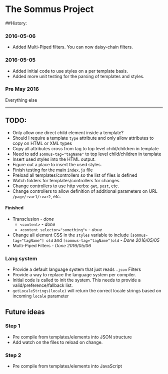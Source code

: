 # The Sommus Project

##History:

### 2016-05-06

* Added Multi-Piped filters. You can now daisy-chain filters.

### 2016-05-05

* Added initial code to use styles on a per template basis.
* Added more unit testing for the parsing of templates and styles.

### Pre May 2016

Everything else

---

## TODO:

* Only allow one direct child element inside a template?
* Should I require a template `type` attribute and only allow attributes to copy on HTML or XML types
* Copy all attributes cross from tag to top level child/children in template
* Need to add `sommus-tag="tagName"` to top level child/children in template
* Insert used styles into the HTML output.
* Figure out a place to insert the used styles.
* Finish testing for the main `index.js` file
* Preload all templates/controllers so the list of files is defined
* Watch folders for templates/controllers for changes.
* Change controllers to use http verbs: `get`, `post`, etc.
* Change controllers to allow definition of additional parameters on URL `/page/:var1/:var2`, etc.


#### Finished

* Transclusion - _done_
	* `<content>` - _done_
	* `<content selector="something">` - _done_
* Change all element CSS in the `styles` variable to include `[sommus-tag="tagName"] old` and `[sommus-tag="tagName"]old` - _Done 2016/05/05_
* Multi-Piped Filters - _Done 2016/05/06_


### Lang system

* Provide a default language system that just reads `.json` Filters
* Provide a way to replace the language system per compiler.
* Initial code is called to init the system. This needs to provide a valid/preference/fallback list.
* `getLocaleStrings(locale)` will return the correct locale strings based on incoming `locale` parameter


## Future ideas

### Step 1

* Pre compile from templates/elements into JSON structure
* Add watch on the files to reload on change.


### Step 2

* Pre compile from templates/elements into JavaScript
